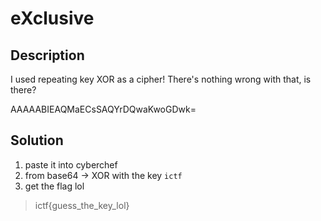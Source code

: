 # eXclusive

## Description
I used repeating key XOR as a cipher! There's nothing wrong with that, is there?

AAAAABIEAQMaECsSAQYrDQwaKwoGDwk=

## Solution
1. paste it into cyberchef
2. from base64 -> XOR with the key `ictf`
3. get the flag lol

> ictf{guess_the_key_lol}
